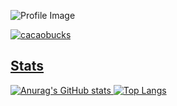 ![Profile Image](https://github.com/cacaobucks/cacaobucks/blob/main/githubPFhead.png?raw=true)


<p align="left">
  <a href="https://github.com/cacaobucks/cacaobucks/">
    <img src="https://komarev.com/ghpvc/?username=cacaobucks" alt="cacaobucks" />
</p>

## Stats
![Anurag's GitHub stats](https://github-readme-stats.vercel.app/api?username=cacaobucks&show_icons=true&theme=ambient_gradient)
![Top Langs](https://github-readme-stats.vercel.app/api/top-langs/?username=cacaobucks&show_icons=true&theme=ambient_gradient&layout=compact)

